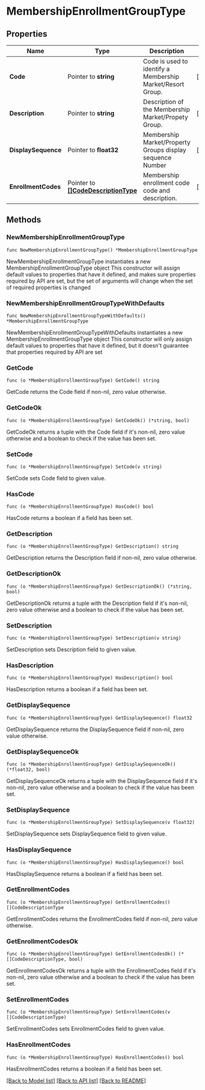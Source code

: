 # MembershipEnrollmentGroupType

## Properties

Name | Type | Description | Notes
------------ | ------------- | ------------- | -------------
**Code** | Pointer to **string** | Code is used to identify a Membership Market/Resort Group. | [optional] 
**Description** | Pointer to **string** | Description of the Membership Market/Propety Group. | [optional] 
**DisplaySequence** | Pointer to **float32** | Membership Market/Property Groups display sequence Number | [optional] 
**EnrollmentCodes** | Pointer to [**[]CodeDescriptionType**](CodeDescriptionType.md) | Membership enrollment code code and description. | [optional] 

## Methods

### NewMembershipEnrollmentGroupType

`func NewMembershipEnrollmentGroupType() *MembershipEnrollmentGroupType`

NewMembershipEnrollmentGroupType instantiates a new MembershipEnrollmentGroupType object
This constructor will assign default values to properties that have it defined,
and makes sure properties required by API are set, but the set of arguments
will change when the set of required properties is changed

### NewMembershipEnrollmentGroupTypeWithDefaults

`func NewMembershipEnrollmentGroupTypeWithDefaults() *MembershipEnrollmentGroupType`

NewMembershipEnrollmentGroupTypeWithDefaults instantiates a new MembershipEnrollmentGroupType object
This constructor will only assign default values to properties that have it defined,
but it doesn't guarantee that properties required by API are set

### GetCode

`func (o *MembershipEnrollmentGroupType) GetCode() string`

GetCode returns the Code field if non-nil, zero value otherwise.

### GetCodeOk

`func (o *MembershipEnrollmentGroupType) GetCodeOk() (*string, bool)`

GetCodeOk returns a tuple with the Code field if it's non-nil, zero value otherwise
and a boolean to check if the value has been set.

### SetCode

`func (o *MembershipEnrollmentGroupType) SetCode(v string)`

SetCode sets Code field to given value.

### HasCode

`func (o *MembershipEnrollmentGroupType) HasCode() bool`

HasCode returns a boolean if a field has been set.

### GetDescription

`func (o *MembershipEnrollmentGroupType) GetDescription() string`

GetDescription returns the Description field if non-nil, zero value otherwise.

### GetDescriptionOk

`func (o *MembershipEnrollmentGroupType) GetDescriptionOk() (*string, bool)`

GetDescriptionOk returns a tuple with the Description field if it's non-nil, zero value otherwise
and a boolean to check if the value has been set.

### SetDescription

`func (o *MembershipEnrollmentGroupType) SetDescription(v string)`

SetDescription sets Description field to given value.

### HasDescription

`func (o *MembershipEnrollmentGroupType) HasDescription() bool`

HasDescription returns a boolean if a field has been set.

### GetDisplaySequence

`func (o *MembershipEnrollmentGroupType) GetDisplaySequence() float32`

GetDisplaySequence returns the DisplaySequence field if non-nil, zero value otherwise.

### GetDisplaySequenceOk

`func (o *MembershipEnrollmentGroupType) GetDisplaySequenceOk() (*float32, bool)`

GetDisplaySequenceOk returns a tuple with the DisplaySequence field if it's non-nil, zero value otherwise
and a boolean to check if the value has been set.

### SetDisplaySequence

`func (o *MembershipEnrollmentGroupType) SetDisplaySequence(v float32)`

SetDisplaySequence sets DisplaySequence field to given value.

### HasDisplaySequence

`func (o *MembershipEnrollmentGroupType) HasDisplaySequence() bool`

HasDisplaySequence returns a boolean if a field has been set.

### GetEnrollmentCodes

`func (o *MembershipEnrollmentGroupType) GetEnrollmentCodes() []CodeDescriptionType`

GetEnrollmentCodes returns the EnrollmentCodes field if non-nil, zero value otherwise.

### GetEnrollmentCodesOk

`func (o *MembershipEnrollmentGroupType) GetEnrollmentCodesOk() (*[]CodeDescriptionType, bool)`

GetEnrollmentCodesOk returns a tuple with the EnrollmentCodes field if it's non-nil, zero value otherwise
and a boolean to check if the value has been set.

### SetEnrollmentCodes

`func (o *MembershipEnrollmentGroupType) SetEnrollmentCodes(v []CodeDescriptionType)`

SetEnrollmentCodes sets EnrollmentCodes field to given value.

### HasEnrollmentCodes

`func (o *MembershipEnrollmentGroupType) HasEnrollmentCodes() bool`

HasEnrollmentCodes returns a boolean if a field has been set.


[[Back to Model list]](../README.md#documentation-for-models) [[Back to API list]](../README.md#documentation-for-api-endpoints) [[Back to README]](../README.md)


